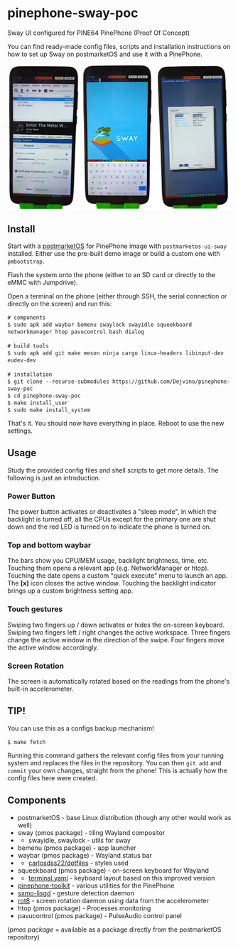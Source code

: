 # pinephone-sway-poc
Sway UI configured for PINE64 PinePhone (Proof Of Concept)

You can find ready-made config files, scripts and installation instructions on how to set up Sway on postmarketOS and use it with a PinePhone.

![Screenshots](./screenshots.png)

## Install
Start with a [postmarketOS](https://wiki.postmarketos.org/wiki/PINE64_PinePhone_(pine64-pinephone)) for PinePhone image with `postmarketos-ui-sway` installed. Either use the pre-built demo image or build a custom one with `pmbootstrap`.

Flash the system onto the phone (either to an SD card or directly to the eMMC with Jumpdrive).

Open a terminal on the phone (either through SSH, the serial connection or directly on the screen) and run this:
```
# components
$ sudo apk add waybar bemenu swaylock swayidle squeekboard networkmanager htop pavucontrol bash dialog

# build tools
$ sudo apk add git make meson ninja cargo linux-headers libinput-dev eudev-dev

# installation
$ git clone --recurse-submodules https://github.com/Dejvino/pinephone-sway-poc
$ cd pinephone-sway-poc
$ make install_user
$ sudo make install_system
```

That's it. You should now have everything in place. Reboot to use the new settings.

## Usage
Study the provided config files and shell scripts to get more details. The following is just an introduction.

### Power Button
The power button activates or deactivates a "sleep mode", in which the backlight is turned off, all the CPUs except for the primary one are shut down and the red LED is turned on to indicate the phone is turned on.

### Top and bottom waybar
The bars show you CPU/MEM usage, backlight brightness, time, etc. Touching them opens a relevant app (e.g. NetworkManager or htop). Touching the date opens a custom "quick execute" menu to launch an app. The **[x]** icon closes the active window. Touching the backlight indicator brings up a custom brightness setting app.

### Touch gestures
Swiping two fingers up / down activates or hides the on-screen keyboard. Swiping two fingers left / right changes the active workspace. Three fingers change the active window in the direction of the swipe. Four fingers move the active window accordingly.

### Screen Rotation
The screen is automatically rotated based on the readings from the phone's built-in accelerometer.

## TIP!
You can use this as a configs backup mechanism!
```
$ make fetch
```
Running this command gathers the relevant config files from your running system and replaces the files in the repository. You can then `git add` and `commit` your own changes, straight from the phone! This is actually how the config files here were created.

## Components
* postmarketOS - base Linux distribution (though any other would work as well)
* sway (pmos package) - tiling Wayland compositor
* * swayidle, swaylock - utils for sway
* bemenu (pmos package) - app launcher
* waybar (pmos package) - Wayland status bar
* * [carlosdss22/dotfiles](https://github.com/carlosdss22/dotfiles/tree/master/waybar) - styles used
* squeekboard (pmos package) - on-screen keyboard for Wayland
* * [terminal.yaml](https://source.puri.sm/btantau/squeekboard/blob/btantau-master-patch-76686/data/keyboards/terminal.yaml) - keyboard layout based on this improved version
* [pinephone-toolkit](https://github.com/Dejvino/pinephone-toolkit) - various utilities for the PinePhone
* [sxmo-lisgd](https://git.sr.ht/~mil/lisgd) - gesture detection daemon
* [rot8](https://github.com/efernau/rot8) - screen rotation daemon using data from the accelerometer
* htop (pmos package) - Processes monitoring
* pavucontrol (pmos package) - PulseAudio control panel

(*pmos package* = available as a package directly from the postmarketOS repository)

